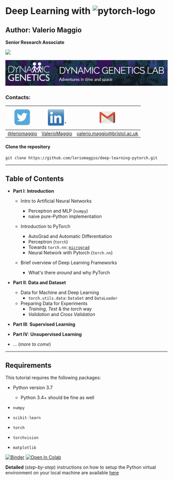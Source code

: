 
# Deep Learning with <img src="https://upload.wikimedia.org/wikipedia/commons/9/96/Pytorch_logo.png" alt="pytorch-logo" width="30%" />


## Author: Valerio Maggio

**Senior Research Associate** 

<img src="https://logos-download.com/wp-content/uploads/2016/12/University_of_Bristol_logo.png" width="30%" />


![dynamic-genetics-logo](imgs/dynamic_genetics.png)


### Contacts:

|   ![twitter](./imgs/twitter_small.png)   |  ![linkedin](./imgs/linkedin_small.png)   | ![mail](./imgs/gmail_small.png)  |
| ---- | ---- | ---- |
| [@leriomaggio](http://twitter.com/leriomaggio)   |    [ValerioMaggio](http://it.linkedin.com/in/valeriomaggio)    |  [valerio.maggio@bristol.ac.uk]()     |

#### Clone the repository

```shell
git clone https://github.com/leriomaggio/deep-learning-pytorch.git
```

---

## Table of Contents

- **Part I**: **Introduction**

    - Intro to Artificial Neural Networks
    	- Perceptron and MLP (`numpy`)
    	- naive pure-Python implementation

    - Introduction to PyTorch
    	- AutoGrad and Automatic Differentiation
    	- Perceptron (`torch`)
    	- Towards `torch.nn`: [`micrograd`](https://github.com/karpathy/micrograd)
    	- Neural Network with Pytorch (`torch.nn`)

    - Brief overview of Deep Learning Frameworks
    	- What's there _around_ and why PyTorch	

- **Part II**: **Data and Dataset**
	- Data for Machine and Deep Learning
		- `torch.utils.data`: `DataSet` and `DataLoader`
	- Preparing Data for Experiments
		- _Training_,  _Test_ & the _torch_ way
		- _Validation_ and _Cross Validation_

- **Part III**: **Supervised Learning**
- **Part IV**: **Unsupervised Learning**
- ... (_more to come_)

---



## Requirements

This tutorial requires the following packages:

- Python version 3.7
	
	- Python 3.4+ should be fine as well
	
- `numpy`

- `scikit-learn`

- `torch`

- `torchvision`

- `matplotlib`

    

[![Binder](https://mybinder.org/badge_logo.svg)](https://mybinder.org/v2/gh/leriomaggio/deep-learning-pytorch/master) [![Open In Colab](https://colab.research.google.com/assets/colab-badge.svg)](https://colab.research.google.com/github/leriomaggio/deep-learning-pytorch/)



**Detailed** (_step-by-step_) instructions on how to setup the Python virtual environment on your local machine are available [here](./setup.md)